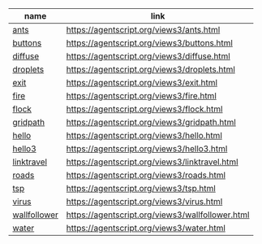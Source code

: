 name    | link
------- | ------
[ants](https://github.com/backspaces/agentscript/tree/master/views3/ants.html#L1) | https://agentscript.org/views3/ants.html
[buttons](https://github.com/backspaces/agentscript/tree/master/views3/buttons.html#L1) | https://agentscript.org/views3/buttons.html
[diffuse](https://github.com/backspaces/agentscript/tree/master/views3/diffuse.html#L1) | https://agentscript.org/views3/diffuse.html
[droplets](https://github.com/backspaces/agentscript/tree/master/views3/droplets.html#L1) | https://agentscript.org/views3/droplets.html
[exit](https://github.com/backspaces/agentscript/tree/master/views3/exit.html#L1) | https://agentscript.org/views3/exit.html
[fire](https://github.com/backspaces/agentscript/tree/master/views3/fire.html#L1) | https://agentscript.org/views3/fire.html
[flock](https://github.com/backspaces/agentscript/tree/master/views3/flock.html#L1) | https://agentscript.org/views3/flock.html
[gridpath](https://github.com/backspaces/agentscript/tree/master/views3/gridpath.html#L1) | https://agentscript.org/views3/gridpath.html
[hello](https://github.com/backspaces/agentscript/tree/master/views3/hello.html#L1) | https://agentscript.org/views3/hello.html
[hello3](https://github.com/backspaces/agentscript/tree/master/views3/hello3.html#L1) | https://agentscript.org/views3/hello3.html
[linktravel](https://github.com/backspaces/agentscript/tree/master/views3/linktravel.html#L1) | https://agentscript.org/views3/linktravel.html
[roads](https://github.com/backspaces/agentscript/tree/master/views3/roads.html#L1) | https://agentscript.org/views3/roads.html
[tsp](https://github.com/backspaces/agentscript/tree/master/views3/tsp.html#L1) | https://agentscript.org/views3/tsp.html
[virus](https://github.com/backspaces/agentscript/tree/master/views3/virus.html#L1) | https://agentscript.org/views3/virus.html
[wallfollower](https://github.com/backspaces/agentscript/tree/master/views3/wallfollower.html#L1) | https://agentscript.org/views3/wallfollower.html
[water](https://github.com/backspaces/agentscript/tree/master/views3/water.html#L1) | https://agentscript.org/views3/water.html
